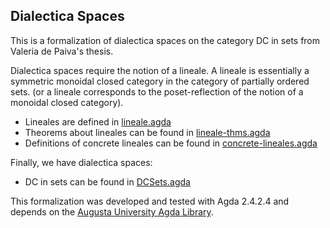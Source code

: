 Dialectica Spaces
-----------------

This is a formalization of dialectica spaces on the category DC in
sets from Valeria de Paiva's thesis. 

Dialectica spaces require the notion of a lineale. A lineale is
essentially a symmetric monoidal closed category in the category of
partially ordered sets. (or a lineale corresponds to the
poset-reflection of the notion of a monoidal closed category).

- Lineales are defined in [lineale.agda](lineale.agda)
- Theorems about lineales can be found in [lineale-thms.agda](lineale-thms.agda)
- Definitions of concrete lineales can be found in [concrete-lineales.agda](concrete-lineales.agda)

Finally, we have dialectica spaces:

- DC in sets can be found in [DCSets.agda](DCSets.agda)

This formalization was developed and tested with Agda 2.4.2.4 and
depends on the [Augusta University Agda Library](https://github.com/heades/AUGL).